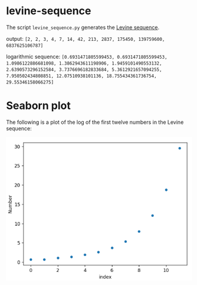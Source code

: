 # levine-sequence
The script `levine_sequence.py` generates the [Levine sequence](https://www.youtube.com/watch?v=KNjPPFyEeLo). 

output: `[2, 2, 3, 4, 7, 14, 42, 213, 2837, 175450, 139759600, 6837625106787]`

logarithmic sequence: `[0.6931471805599453, 0.6931471805599453, 1.0986122886681098, 1.3862943611198906, 1.9459101490553132, 2.6390573296152584, 3.7376696182833684, 5.3612921657094255, 7.950502434808851, 12.07510938101136, 18.755434361736754, 29.55346158066275]`

# Seaborn plot
The following is a plot of the log of the first twelve numbers in the Levine sequence: 

![plot](12.png)